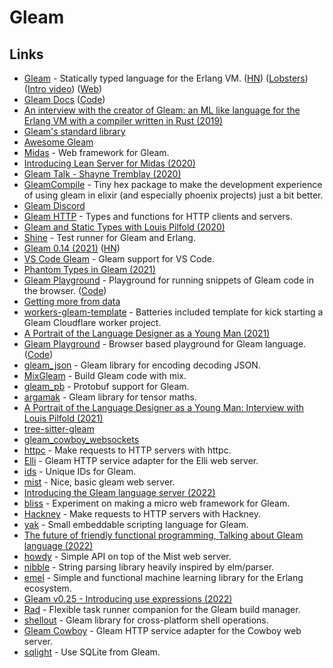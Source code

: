 # Gleam

## Links

- [Gleam](https://github.com/gleam-lang/gleam) - Statically typed language for the Erlang VM. ([HN](https://news.ycombinator.com/item?id=22902462)) ([Lobsters](https://lobste.rs/s/pb008i/v0_9_gleam_statically_typed_language_for)) ([Intro video](https://www.youtube.com/watch?v=ceynSTa1dV4)) ([Web](https://gleam.run/))
- [Gleam Docs](https://gleam.run/documentation/) ([Code](https://github.com/gleam-lang/website))
- [An interview with the creator of Gleam: an ML like language for the Erlang VM with a compiler written in Rust (2019)](https://notamonadtutorial.com/an-interview-with-the-creator-of-gleam-an-ml-like-language-for-the-erlang-vm-with-a-compiler-e94775f60dc7)
- [Gleam's standard library](https://github.com/gleam-lang/stdlib)
- [Awesome Gleam](https://github.com/gleam-lang/awesome-gleam)
- [Midas](https://github.com/midas-framework/midas) - Web framework for Gleam.
- [Introducing Lean Server for Midas (2020)](http://crowdhailer.me/2020-06-23/introducing-lean-server-for-midas/)
- [Gleam Talk - Shayne Tremblay (2020)](https://www.youtube.com/watch?v=qC9RhcWzKdE)
- [GleamCompile](https://github.com/praveenperera/gleam_compile) - Tiny hex package to make the development experience of using gleam in elixir (and especially phoenix projects) just a bit better.
- [Gleam Discord](https://discord.com/invite/Fm8Pwmy)
- [Gleam HTTP](https://github.com/gleam-lang/http) - Types and functions for HTTP clients and servers.
- [Gleam and Static Types with Louis Pilfold (2020)](https://thinkingelixir.com/podcast-episodes/023-gleam-and-static-types-with-louis-pilfold/)
- [Shine](https://github.com/jeffkreeftmeijer/shine) - Test runner for Gleam and Erlang.
- [Gleam 0.14 (2021)](https://gleam.run/news/gleam-v0.14-released/) ([HN](https://news.ycombinator.com/item?id=26185690))
- [VS Code Gleam](https://github.com/gleam-lang/vscode-gleam) - Gleam support for VS Code.
- [Phantom Types in Gleam (2021)](https://blog.pd-andy.dev/phantom-types-in-gleam)
- [Gleam Playground](https://nicklas.xyz/apps/gleam-playground/) - Playground for running snippets of Gleam code in the browser. ([Code](https://github.com/NicklasXYZ/gleam_playground))
- [Getting more from data](https://github.com/midas-framework/project_wisdom)
- [workers-gleam-template](https://github.com/lpil/gleam-cloudflare-worker) - Batteries included template for kick starting a Gleam Cloudflare worker project.
- [A Portrait of the Language Designer as a Young Man (2021)](https://www.youtube.com/watch?v=1jubJ_YDI0k)
- [Gleam Playground](https://johndoneth.github.io/gleam-playground/) - Browser based playground for Gleam language. ([Code](https://github.com/JohnDoneth/gleam-playground))
- [gleam_json](https://github.com/gleam-lang/json) - Gleam library for encoding decoding JSON.
- [MixGleam](https://github.com/gleam-lang/mix_gleam) - Build Gleam code with mix.
- [gleam_pb](https://github.com/bwireman/gleam_pb) - Protobuf support for Gleam.
- [argamak](https://github.com/tynanbe/argamak) - Gleam library for tensor maths.
- [A Portrait of the Language Designer as a Young Man: Interview with Louis Pilfold (2021)](https://serokell.io/blog/interview-with-louis-pilfold)
- [tree-sitter-gleam](https://github.com/gleam-lang/tree-sitter-gleam)
- [gleam_cowboy_websockets](https://github.com/vstreame/gleam_cowboy_websockets)
- [httpc](https://github.com/gleam-lang/httpc) - Make requests to HTTP servers with httpc.
- [Elli](https://github.com/gleam-lang/elli) - Gleam HTTP service adapter for the Elli web server.
- [ids](https://github.com/rvcas/ids) - Unique IDs for Gleam.
- [mist](https://github.com/rawhat/mist) - Nice, basic gleam web server.
- [Introducing the Gleam language server (2022)](https://gleam.run/news/v0.21-introducing-the-gleam-language-server/)
- [bliss](https://github.com/sporto/bliss) - Experiment on making a micro web framework for Gleam.
- [Hackney](https://github.com/gleam-lang/hackney) - Make requests to HTTP servers with Hackney.
- [yak](https://github.com/hayleigh-dot-dev/gleam-yak) - Small embeddable scripting language for Gleam.
- [The future of friendly functional programming, Talking about Gleam language (2022)](https://open.spotify.com/episode/5kQbDiLY65Ujn1ymnugsX4)
- [howdy](https://github.com/mikeyjones/howdy) - Simple API on top of the Mist web server.
- [nibble](https://github.com/hayleigh-dot-dev/gleam-nibble) - String parsing library heavily inspired by elm/parser.
- [emel](https://github.com/mrdimosthenis/emel) - Simple and functional machine learning library for the Erlang ecosystem.
- [Gleam v0.25 - Introducing use expressions (2022)](https://gleam.run/news/v0.25-introducing-use-expressions/)
- [Rad](https://github.com/tynanbe/rad) - Flexible task runner companion for the Gleam build manager.
- [shellout](https://github.com/tynanbe/shellout) - Gleam library for cross-platform shell operations.
- [Gleam Cowboy](https://github.com/gleam-lang/cowboy) - Gleam HTTP service adapter for the Cowboy web server.
- [sqlight](https://github.com/lpil/sqlight) - Use SQLite from Gleam.
